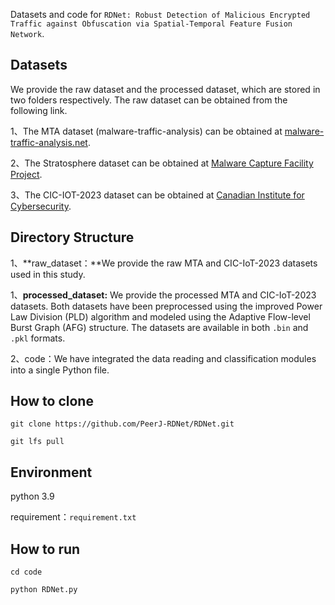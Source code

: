 Datasets and code for `RDNet: Robust Detection of Malicious Encrypted Traffic against Obfuscation via Spatial-Temporal Feature Fusion Network`.

## Datasets

We provide the raw dataset and the processed dataset, which are stored in two folders respectively. The raw dataset can be obtained from the following link.

1、The MTA dataset (malware-traffic-analysis) can be obtained at [malware-traffic-analysis.net](https://www.malware-traffic-analysis.net/index.html).

2、The Stratosphere dataset can be obtained at [Malware Capture Facility Project]( https://www.stratosphereips.org/datasets-malware).

3、The CIC-IOT-2023 dataset can be obtained at [Canadian Institute for Cybersecurity]( https://www.unb.ca/cic/datasets/iotdataset-2023.html).

## Directory Structure
1、**raw_dataset：**We provide the raw MTA and CIC-IoT-2023 datasets used in this study.

1、**processed_dataset:**  We provide the processed MTA and CIC-IoT-2023 datasets. Both datasets have been preprocessed using the improved Power Law Division (PLD) algorithm and modeled using the Adaptive Flow-level Burst Graph (AFG) structure. The datasets are available in both `.bin` and `.pkl` formats.

2、code：We have integrated the data reading and classification modules into a single Python file.

## How to clone
`git clone https://github.com/PeerJ-RDNet/RDNet.git`

`git lfs pull`


## Environment
python 3.9

requirement：`requirement.txt`

## How to run
`cd code`

`python RDNet.py`
